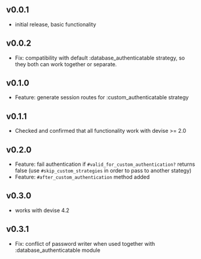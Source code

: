 ## v0.0.1

* initial release, basic functionality

## v0.0.2

* Fix: compatibility with default :database_authenticatable strategy, so they both can work together or separate.

## v0.1.0

* Feature: generate session routes for :custom_authenticatable strategy

## v0.1.1

* Checked and confirmed that all functionality work with devise >= 2.0

## v0.2.0

* Feature: fail authentication if `#valid_for_custom_authentication?` returns false (use `#skip_custom_strategies` in order to pass to another stategy)
* Feature: `#after_custom_authentication` method added

## v0.3.0

* works with devise 4.2

## v0.3.1

* Fix: conflict of password writer when used together with :database_authenticatable module
